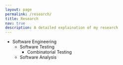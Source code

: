 ```yaml
---
layout: page
permalink: /research/
title: Research
nav: true
description: A detailed explaination of my research
---
```


- Software Engineering
  - Software Testing
    - Combinatorial Testing
  - Software Analysis
